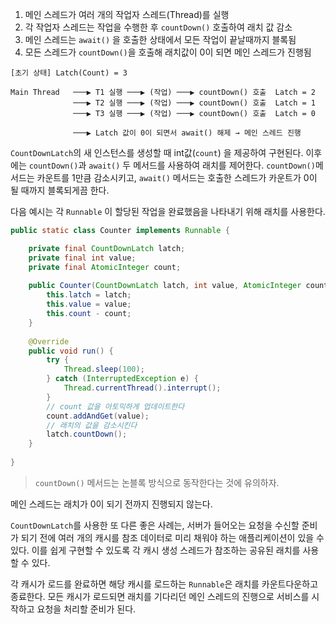 
1. 메인 스레드가 여러 개의 작업자 스레드(Thread)를 실행
2. 각 작업자 스레드는 작업을 수행한 후 `countDown()` 호출하여 래치 값 감소
3. 메인 스레드는 `await()` 을 호출한 상태에서 모든 작업이 끝날때까지 블록됨
4. 모든 스레드가 `countDown()`을 호출해 래치값이 0이 되면 메인 스레드가 진행됨

```text
[초기 상태] Latch(Count) = 3

Main Thread   ───▶ T1 실행 ───▶ (작업) ───▶ countDown() 호출  Latch = 2
              ───▶ T2 실행 ───▶ (작업) ───▶ countDown() 호출  Latch = 1
              ───▶ T3 실행 ───▶ (작업) ───▶ countDown() 호출  Latch = 0
              
              ───▶ Latch 값이 0이 되면서 await() 해제 → 메인 스레드 진행
```

`CountDownLatch`의 새 인스턴스를 생성할 때 int값(`count`) 을 제공하여 구현된다. 이후에는 `countDown()`과 `await()` 두 메서드를 사용하여 래치를 제어한다. `countDown()`메서드는 카운트를 1만큼 감소시키고, `await()` 메서드는 호출한 스레드가 카운트가 0이 될 때까지 블록되게끔 한다.

다음 예시는 각 `Runnable` 이 할당된 작업을 완료했음을 나타내기 위해 래치를 사용한다.

```java
public static class Counter implements Runnable {

	private final CountDownLatch latch;
	private final int value;
	private final AtomicInteger count;
	
	public Counter(CountDownLatch latch, int value, AtomicInteger count) {
		this.latch = latch;
		this.value = value;
		this.count - count;
	}
	
	@Override
	public void run() {
		try {
			Thread.sleep(100);
		} catch (InterruptedException e) {
			Thread.currentThread().interrupt();
		}
		// count 값을 아토믹하게 업데이트한다
		count.addAndGet(value);
		// 래치의 값을 감소시킨다
		latch.countDown();
	}
	
}
```

>`countDown()` 메서드는 논블록 방식으로 동작한다는 것에 유의하자.

메인 스레드는 래치가 0이 되기 전까지 진행되지 않는다.

`CountDownLatch`를 사용한 또 다른 좋은 사례는, 서버가 들어오는 요청을 수신할 준비가 되기 전에 여러 개의 캐시를 참조 데이터로 미리 채워야 하는 애플리케이션이 있을 수 있다. 이를 쉽게 구현할 수 있도록 각 캐시 생성 스레드가 참조하는 공유된 래치를 사용할 수 있다.

각 캐시가 로드를 완료하면 해당 캐시를 로드하는 `Runnable`은 래치를 카운트다운하고 종료한다. 모든 캐시가 로드되면 래치를 기다리던 메인 스레드의 진행으로 서비스를 시작하고 요청을 처리할 준비가 된다.